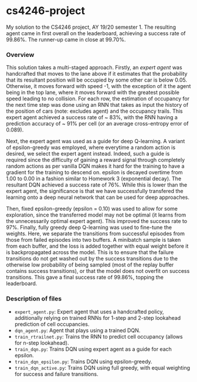 # cs4246-project
My solution to the CS4246 project, AY 19/20 semester 1. The resulting agent came in first overall on the leaderboard, achieving a success rate of 99.86%. The runner-up came in close at 99.70%.

### Overview
This solution takes a multi-staged approach. Firstly, an _expert agent_ was handcrafted that moves to the lane above if it estimates that the probability that its resultant position will be occupied by some other car is below 0.05. Otherwise, it moves forward with speed -1, with the exception of it the agent being in the top lane, where it moves forward with the greatest possible speed leading to no collision. For each row, the estimation of occupancy for the next time step was done using an RNN that takes as input the history of the position of cars (note: excludes agent) and the occupancy trails. This expert agent achieved a success rate of ~ 83%, with the RNN having a prediction accuracy of ~ 91% per cell (or an average cross-entropy error of 0.089).

Next, the expert agent was used as a guide for deep Q-learning. A variant of epsilon-greedy was employed, where everytime a random action is desired, we select the expert agent instead. Indeed, such a guide is required since the difficulty of gaining a reward signal through completely random actions as per vanilla DQN makes it hard for the training to have a gradient for the training to descend on. epsilon is decayed overtime from 1.00 to 0.00 in a fashion similar to Homework 3 (exponential decay). The resultant DQN achieved a success rate of 76%. While this is lower than the expert agent, the significance is that we have successfully transfered the learning onto a deep neural network that can be used for deep approaches.

Then, fixed epsilon-greedy (epsilon = 0.10) was used to allow for some exploration, since the transferred model may not be optimal (it learns from the unnecessarily optimal expert agent). This improved the success rate to 97%. Finally, fully greedy deep Q-learning was used to fine-tune the weights. Here, we separate the transitions from successful episodes from those from failed episodes into two buffers. A minibatch sample is taken from each buffer, and the loss is added together with equal weight before it is backpropagated across the model. This is to ensure that the failure transitions do not get washed out by the success transitions due to the otherwise low probability of being sampled (most of the replay buffer contains success transitions), or that the model does not overfit on success transitions. This gave a final success rate of 99.86%, topping the leaderboard.

### Description of files

- `expert_agent.py`: Expert agent that uses a handcrafted policy, additionally relying on trained RNNs for 1-step and 2-step lookahead prediction of cell occupancies.
- `dqn_agent.py`: Agent that plays using a trained DQN.
- `train_rtrailnet.py`: Trains the RNN to predict cell occupancy (allows for n-step lookahead).
- `train_dqn.py`: Trains DQN using expert agent as a guide for each epsilon.
- `train_dqn_epsilon.py`: Trains DQN using epsilon-greedy.
- `train_dqn_active.py`: Trains DQN using full greedy, with equal weighting for success and failure transitions.
